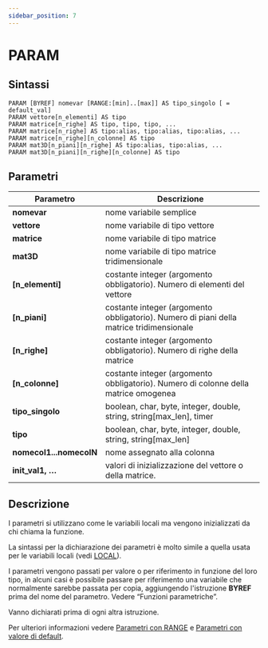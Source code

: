 ```yaml
---
sidebar_position: 7
---
```


# PARAM

## Sintassi

  ```
PARAM [BYREF] nomevar [RANGE:[min]..[max]] AS tipo_singolo [ = default_val]
PARAM vettore[n_elementi] AS tipo
PARAM matrice[n_righe] AS tipo, tipo, tipo, ... 
PARAM matrice[n_righe] AS tipo:alias, tipo:alias, tipo:alias, ...
PARAM matrice[n_righe][n_colonne] AS tipo
PARAM mat3D[n_piani][n_righe] AS tipo:alias, tipo:alias, ...
PARAM mat3D[n_piani][n_righe][n_colonne] AS tipo
  ```

## Parametri
|Parametro                | Descrizione                                                                              |                
|-------------------------|------------------------------------------------------------------------------------------|
| **nomevar**             | nome variabile semplice                                                                  |
| **vettore**             | nome variabile di tipo vettore                                                           |
| **matrice**             | nome variabile di tipo matrice                                                           |
| **mat3D**               | nome variabile di tipo matrice tridimensionale                                           |
| **[n_elementi]**        |	costante integer (argomento obbligatorio). Numero di elementi del vettore                |                
| **[n_piani]**           |	costante integer (argomento obbligatorio). Numero di piani della matrice tridimensionale |                
| **[n_righe]**           |	costante integer (argomento obbligatorio). Numero di righe della matrice                 |                
| **[n_colonne]**         |	costante integer (argomento obbligatorio). Numero di colonne della matrice omogenea      |                
| **tipo_singolo**        |	boolean, char, byte, integer, double, string, string[max_len], timer                     |                
| **tipo**                |	boolean, char, byte, integer, double, string, string[max_len]                            |                
| **nomecol1...nomecolN** |	nome assegnato alla colonna                                                              |                
| **init_val1, …**        |	valori di inizializzazione del vettore o della matrice.                                  |                

## Descrizione
I parametri si utilizzano come le variabili locali ma vengono inizializzati da chi chiama la funzione. 

La sintassi per la dichiarazione dei parametri è molto simile a quella usata per le variabili locali (vedi [LOCAL](./LOCAL.md)). 

I parametri vengono passati per valore o per riferimento in funzione del loro tipo, in alcuni casi è possibile passare per riferimento una variabile che normalmente sarebbe passata per copia, aggiungendo l'istruzione **BYREF** prima del nome del parametro. Vedere “Funzioni parametriche”.

Vanno dichiarati prima di ogni altra istruzione.

Per ulteriori informazioni vedere [Parametri con RANGE](/docs/ToDo.md) e [Parametri con valore di default](/docs/ToDo.md).
